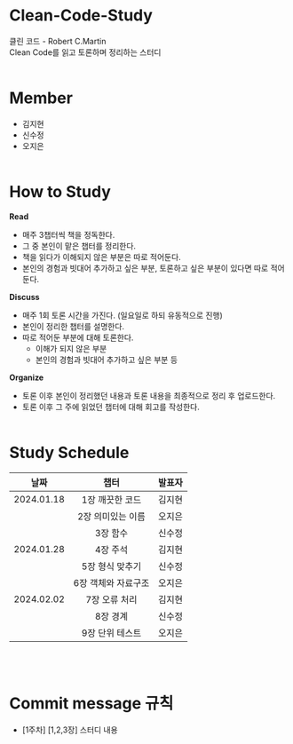 # Clean-Code-Study
클린 코드 - Robert C.Martin<br>
Clean Code를 읽고 토론하며 정리하는 스터디<br><br>

# Member
- 김지현
- 신수정
- 오지은<br><br>

# How to Study
**Read**
- 매주 3챕터씩 책을 정독한다.
- 그 중 본인이 맡은 챕터를 정리한다.
- 책을 읽다가 이해되지 않은 부분은 따로 적어둔다.
- 본인의 경험과 빗대어 추가하고 싶은 부분, 토론하고 싶은 부분이 있다면 따로 적어둔다.

**Discuss**
- 매주 1회 토론 시간을 가진다. (일요일로 하되 유동적으로 진행)
- 본인이 정리한 챕터를 설명한다.
- 따로 적어둔 부분에 대해 토론한다.
    - 이해가 되지 않은 부분
    - 본인의 경험과 빗대어 추가하고 싶은 부분 등

**Organize**
- 토론 이후 본인이 정리했던 내용과 토론 내용을 최종적으로 정리 후 업로드한다.
- 토론 이후 그 주에 읽었던 챕터에 대해 회고를 작성한다.<br><br>

# Study Schedule
| 날짜 | 챕터 | 발표자 |
|:---:|:---:|:---:|
| 2024.01.18 | 1장 깨끗한 코드 | 김지현 |
|  | 2장 의미있는 이름 | 오지은 |
|  | 3장 함수 | 신수정 |
| 2024.01.28 | 4장 주석 | 김지현 |
|  | 5장 형식 맞추기 | 신수정 |
|  | 6장 객체와 자료구조 | 오지은 |
| 2024.02.02 | 7장 오류 처리 | 김지현 |
|  | 8장 경계 | 신수정 |
|  | 9장 단위 테스트 | 오지은 |

<br><br>
# Commit message 규칙
- [1주차] [1,2,3장] 스터디 내용<br><br>
